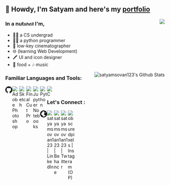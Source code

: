 ## 👋 Howdy, I'm Satyam and here's my [portfolio][website] 

<a href="https://github.com/anuraghazra/github-readme-stats">
  <img align="right" src="https://github-readme-stats.vercel.app/api/top-langs/?username=satyamsovan123&layout=compact" />
</a>

### In a nut<em><small>shell</small></em> I'm,
- 👨‍🎓 a CS undergrad
- 👨‍💻 a python programmer
- 📸 low-key cinematographer
- 🌐 (learning Web Development)
- 🖍️ UI and icon designer 
- 🍔 food + 🎶 music 
<!--[![Top Langs](https://github-readme-stats.vercel.app/api/top-langs/?username=satyamsovan123)](https://github.com/anuraghazra/github-readme-stats)-->

<a href="#">
  <img align="right" alt="satyamsovan123's Github Stats" src="https://github-readme-stats.vercel.app/api?username=satyamsovan123&show_icons=true&hide_border=true&theme=gotham" /> </a>
  
### Familiar Languages and Tools:
<a href="#">
<img align="left" title="GitHub" width="22px" src="https://raw.githubusercontent.com/github/explore/78df643247d429f6cc873026c0622819ad797942/topics/github/github.png" "GitHub" />
</a>
<a href="#">
<img align="left" title="Adobe Photoshop" width="22px" src="https://upload.wikimedia.org/wikipedia/commons/a/af/Adobe_Photoshop_CC_icon.svg" />
</a>
<a href="#">
<img align="left" title="Sketch" width="22px" src="https://upload.wikimedia.org/wikipedia/commons/5/59/Sketch_Logo.svg" />
</a> 
<a href="#">
<img align="left" title="Final Cut Pro" width="22px" src="https://upload.wikimedia.org/wikipedia/en/9/9f/2015_Final_Cut_Pro_Logo.png" />
</a>
<a href="#">
<img align="left" title="Jupyter Notebooks" width="22px" src="https://upload.wikimedia.org/wikipedia/commons/thumb/3/38/Jupyter_logo.svg/414px-Jupyter_logo.svg.png" />
</a>
<a href="#">
<img align="left" title="Python" width="22px" src="https://img.icons8.com/color/96/000000/python.png" />
</a>
<a href="#">
<img align="left" title="C" width="22px" src="https://upload.wikimedia.org/wikipedia/commons/thumb/3/35/The_C_Programming_Language_logo.svg/564px-The_C_Programming_Language_logo.svg.png" />
</a>
<!-- Xcode deprecated
<a href="#">
<img align="left" alt="Xcode" width="22px" src="https://upload.wikimedia.org/wikipedia/commons/thumb/1/1e/Xcode_Icon.png/600px-Xcode_Icon.png" />
</a>
-->
<br>

### Let's Connect :
<!-- Social Accounts -->
[<img align="left" alt="satyamsovan123 | Adobe Portfolio" width="22px" src="https://raw.githubusercontent.com/iconic/open-iconic/master/svg/globe.svg" />][website]
[<img align="left" alt="satyamsovan123 | LinkedIn" width="22px" src="https://cdn.jsdelivr.net/npm/simple-icons@v3/icons/linkedin.svg" />][linkedin]
[<img align="left" alt="satyamsovan123 | Behance" width="22px" src="https://cdn.jsdelivr.net/npm/simple-icons@v3/icons/behance.svg" />][behance]
[<img align="left" alt="satyamsovan123 | Twitter" width="22px" src="https://cdn.jsdelivr.net/npm/simple-icons@v3/icons/twitter.svg" />][twitter]
[<img align="left" alt="obscuredpixels | Instagram (OP)" width="22px" src="https://cdn.jsdelivr.net/npm/simple-icons@v3/icons/instagram.svg"/>][instagram]
<br>

[website]: http://satyamsovan123.myportfolio.com "Portfolio"
[twitter]: https://twitter.com/satyamsovan123 "Twitter"
[youtube]: https://youtube.com/obscuredpixels "YouTube"
[instagram]: https://instagram.com/obscuredpixels "Instagram"
[linkedin]: https://linkedin.com/in/satyamsovan123 "LinkedIn"
[behance]: https://behance.net/satyamsovan123 "Bēhance"
